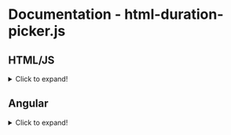 Documentation - html-duration-picker.js
=========

HTML/JS
------
<details>
  <summary>Click to expand!</summary>
  
### Installation

**Option 1 (CDN)**

Include it in your HTML file, just before the ```</body>``` tag. Like this:

```
<script src="https://cdn.jsdelivr.net/npm/html-duration-picker/dist/html-duration-picker.min.js"></script>
</body>
```

**Option 2 (Download and Include)**

1. To start using html-duration-picker, just download [html-duration-picker.min.js](https://github.com/nadchif/html-duration-picker.js/dist/html-duration-picker.min.js) from the [dist/](https://github.com/nadchif/html-duration-picker.js/dist/) folder.

2. Include it in your HTML file, just before the ```</body>``` tag. Like this:

```
<script src="html-duration-picker.min.js"></script>
</body>
```

### Usage

Add a ```html-duration-picker``` class on any ```<input>``` box. Like this:

```
<input class="html-duration-picker">
```

To update dynamically loaded input boxes, you execute
```
HtmlDurationPicker.refresh();
```

That's it! Let the magic happen!
</details>


Angular
------
<details>
  <summary>Click to expand!</summary>
    
### Installation
Install the package via npm
```
npm i html-duration-picker
```

### Usage

1. Import the package in your Component
```
import * as HtmlDurationPicker from 'html-duration-picker';
```
2. Add a ```html-duration-picker``` class on any ```<input>``` box. Like this:
```
<input type="text" [className]="'html-duration-picker'">
```
3. Initialize the HtmlDurationPicker for the Component
```
  ngAfterViewInit() {
    HtmlDurationPicker.init();
  }
```

To update dynamically loaded input boxes, you execute
```
HtmlDurationPicker.refresh();
```
  
That's it! Let the magic happen!
</details>


